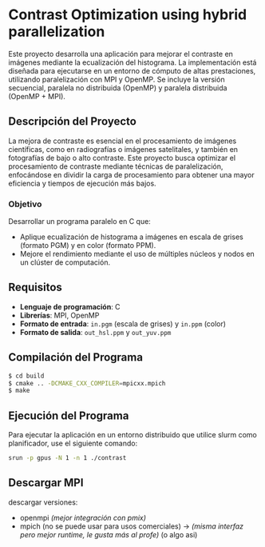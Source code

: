 # Contrast Optimization using hybrid parallelization

Este proyecto desarrolla una aplicación para mejorar el contraste en imágenes mediante la ecualización del histograma. La implementación está diseñada para ejecutarse en un entorno de cómputo de altas prestaciones, utilizando paralelización con MPI y OpenMP. Se incluye la versión secuencial, paralela no distribuida (OpenMP) y paralela distribuida (OpenMP + MPI).

## Descripción del Proyecto

La mejora de contraste es esencial en el procesamiento de imágenes científicas, como en radiografías o imágenes satelitales, y también en fotografías de bajo o alto contraste. Este proyecto busca optimizar el procesamiento de contraste mediante técnicas de paralelización, enfocándose en dividir la carga de procesamiento para obtener una mayor eficiencia y tiempos de ejecución más bajos.

### Objetivo

Desarrollar un programa paralelo en C que:
- Aplique ecualización de histograma a imágenes en escala de grises (formato PGM) y en color (formato PPM).
- Mejore el rendimiento mediante el uso de múltiples núcleos y nodos en un clúster de computación.

## Requisitos

- **Lenguaje de programación**: C
- **Librerías**: MPI, OpenMP
- **Formato de entrada**: `in.pgm` (escala de grises) y `in.ppm` (color)
- **Formato de salida**: `out_hsl.ppm` y `out_yuv.ppm`

## Compilación del Programa

```bash
$ cd build
$ cmake .. -DCMAKE_CXX_COMPILER=mpicxx.mpich
$ make
```

## Ejecución del Programa

Para ejecutar la aplicación en un entorno distribuido que utilice slurm como planificador, use el siguiente comando:
```bash
srun -p gpus -N 1 -n 1 ./contrast
```

## Descargar MPI
descargar versiones:
 - openmpi _(mejor integración con pmix)_
 - mpich (no se puede usar para usos comerciales)
  -> _(misma interfaz pero mejor runtime, le gusta más al profe)_
(o algo asi)
